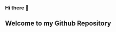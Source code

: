 ### Hi there 👋
## Welcome to my  Github Repository 

<!--
**Aloodesmond/Aloodesmond** is a ✨ _special_ ✨ repository because its `README.md` (this file) appears on your GitHub profile.

Here are some ideas to get you started:

HERE IS THE LINK FOR THE SITE == https://frosty-mayer-db233e.netlify.app/
-->
